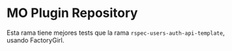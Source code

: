 # MO Plugin Repository

Esta rama tiene mejores tests que la rama `rspec-users-auth-api-template`, usando FactoryGirl.
